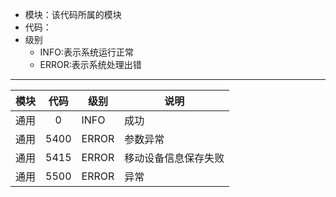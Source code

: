 * 模块：该代码所属的模块
* 代码：
* 级别
   * INFO:表示系统运行正常
   * ERROR:表示系统处理出错
---
|模块|代码|级别|说明|
|---|:---:|---|---|
|通用|0|INFO|成功|
|通用|5400|ERROR|参数异常|
|通用|5415|ERROR|移动设备信息保存失败|
|通用|5500|ERROR|异常|

